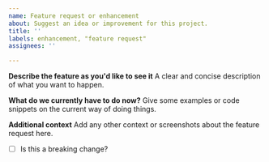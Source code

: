 ```yaml
---
name: Feature request or enhancement
about: Suggest an idea or improvement for this project.
title: ''
labels: enhancement, "feature request"
assignees: ''

---
```


**Describe the feature as you'd like to see it**
A clear and concise description of what you want to happen.

**What do we currently have to do now?** 
Give some examples or code snippets on the current way of doing things.

**Additional context**
Add any other context or screenshots about the feature request here.

- [ ] Is this a breaking change?
